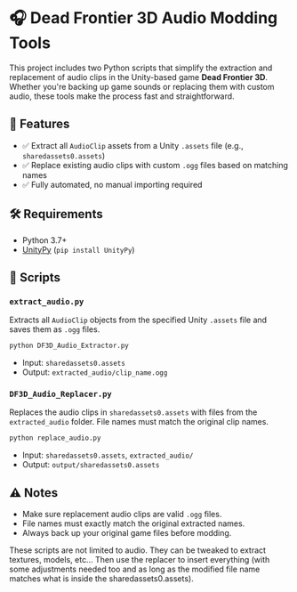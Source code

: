 # 🎧 Dead Frontier 3D Audio Modding Tools

This project includes two Python scripts that simplify the extraction and replacement of audio clips in the Unity-based game **Dead Frontier 3D**. Whether you're backing up game sounds or replacing them with custom audio, these tools make the process fast and straightforward.

## 📁 Features

- ✅ Extract all `AudioClip` assets from a Unity `.assets` file (e.g., `sharedassets0.assets`)
- ✅ Replace existing audio clips with custom `.ogg` files based on matching names
- ✅ Fully automated, no manual importing required

## 🛠️ Requirements

- Python 3.7+
- [UnityPy](https://pypi.org/project/UnityPy/) (`pip install UnityPy`)

## 📜 Scripts

### `extract_audio.py`

Extracts all `AudioClip` objects from the specified Unity `.assets` file and saves them as `.ogg` files.

```bash
python DF3D_Audio_Extractor.py
```

- Input: `sharedassets0.assets`
- Output: `extracted_audio/clip_name.ogg`

### `DF3D_Audio_Replacer.py`

Replaces the audio clips in `sharedassets0.assets` with files from the `extracted_audio` folder. File names must match the original clip names.

```bash
python replace_audio.py
```

- Input: `sharedassets0.assets`, `extracted_audio/`
- Output: `output/sharedassets0.assets`

## ⚠️ Notes

- Make sure replacement audio clips are valid `.ogg` files.
- File names must exactly match the original extracted names.
- Always back up your original game files before modding.

These scripts are not limited to audio.
They can be tweaked to extract textures, models, etc... Then use the replacer to insert everything (with some adjustments needed too and as long as the modified file name matches what is inside the sharedassets0.assets).
